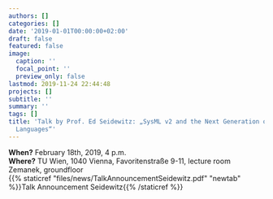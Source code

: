 ```yaml
---
authors: []
categories: []
date: '2019-01-01T00:00:00+02:00'
draft: false
featured: false
image:
  caption: ''
  focal_point: ''
  preview_only: false
lastmod: 2019-11-24 22:44:48
projects: []
subtitle: ''
summary: ''
tags: []
title: 'Talk by Prof. Ed Seidewitz: „SysML v2 and the Next Generation of Modeling
  Languages“'
---
```


**When?** February 18th, 2019, 4 p.m.  
**Where?** TU Wien, 1040 Vienna, Favoritenstraße 9-11, lecture room Zemanek, groundfloor  
{{% staticref "files/news/TalkAnnouncementSeidewitz.pdf" "newtab" %}}Talk Announcement Seidewitz{{% /staticref %}}
